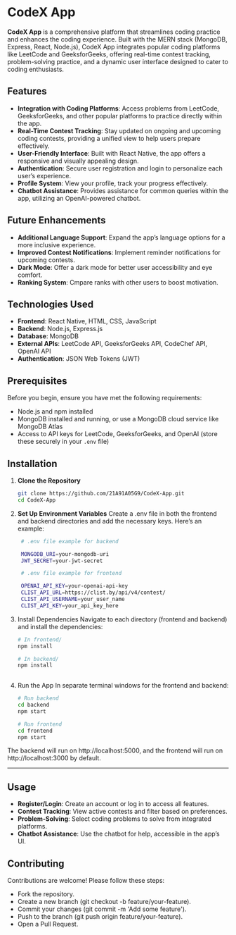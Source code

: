 # CodeX App

**CodeX App** is a comprehensive platform that streamlines coding practice and enhances the coding experience. Built with the MERN stack (MongoDB, Express, React, Node.js), CodeX App integrates popular coding platforms like LeetCode and GeeksforGeeks, offering real-time contest tracking, problem-solving practice, and a dynamic user interface designed to cater to coding enthusiasts.  


## Features

- **Integration with Coding Platforms**: Access problems from LeetCode, GeeksforGeeks, and other popular platforms to practice directly within the app.
- **Real-Time Contest Tracking**: Stay updated on ongoing and upcoming coding contests, providing a unified view to help users prepare effectively.
- **User-Friendly Interface**: Built with React Native, the app offers a responsive and visually appealing design.
- **Authentication**: Secure user registration and login to personalize each user’s experience.
- **Profile System**: View your profile, track your progress effectively.
- **Chatbot Assistance**: Provides assistance for common queries within the app, utilizing an OpenAI-powered chatbot.

## Future Enhancements

- **Additional Language Support**: Expand the app’s language options for a more inclusive experience.
- **Improved Contest Notifications**: Implement reminder notifications for upcoming contests.
- **Dark Mode**: Offer a dark mode for better user accessibility and eye comfort.
- **Ranking System**: Cmpare ranks with other users to boost motivation.


## Technologies Used

- **Frontend**: React Native, HTML, CSS, JavaScript
- **Backend**: Node.js, Express.js
- **Database**: MongoDB
- **External APIs**: LeetCode API, GeeksforGeeks API, CodeChef API, OpenAI API
- **Authentication**: JSON Web Tokens (JWT)


## Prerequisites

Before you begin, ensure you have met the following requirements:

- Node.js and npm installed
- MongoDB installed and running, or use a MongoDB cloud service like MongoDB Atlas
- Access to API keys for LeetCode, GeeksforGeeks, and OpenAI (store these securely in your `.env` file)


## Installation

1. **Clone the Repository**

   ```bash
   git clone https://github.com/21A91A05G9/CodeX-App.git
   cd CodeX-App

2. **Set Up Environment Variables**
Create a .env file in both the frontend and backend directories and add the necessary keys. Here’s an example:
   ```bash
    # .env file example for backend

    MONGODB_URI=your-mongodb-uri
    JWT_SECRET=your-jwt-secret

    # .env file example for frontend

    OPENAI_API_KEY=your-openai-api-key
    CLIST_API_URL=https://clist.by/api/v4/contest/
    CLIST_API_USERNAME=your_user_name
    CLIST_API_KEY=your_api_key_here
   
3. Install Dependencies
Navigate to each directory (frontend and backend) and install the dependencies:
    ```bash
    # In frontend/
    npm install

    # In backend/
    npm install
  
4. Run the App
In separate terminal windows for the frontend and backend:

    ```bash
    # Run backend
    cd backend
    npm start

    # Run frontend
    cd frontend
    npm start
    
The backend will run on http://localhost:5000, and the frontend will run on http://localhost:3000 by default.

---

## Usage
- **Register/Login**: Create an account or log in to access all features.
- **Contest Tracking**: View active contests and filter based on preferences.
- **Problem-Solving**: Select coding problems to solve from integrated platforms.
- **Chatbot Assistance**: Use the chatbot for help, accessible in the app’s UI.


## Contributing
Contributions are welcome! Please follow these steps:

- Fork the repository.
- Create a new branch (git checkout -b feature/your-feature).
- Commit your changes (git commit -m 'Add some feature').
- Push to the branch (git push origin feature/your-feature).
- Open a Pull Request.

